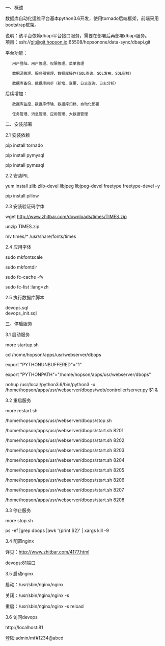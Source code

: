 一、概述  

   数据库自动化运维平台基本python3.6开发，使用tornado后端框架，前端采用bootstrap框架。  
   
   说明：该平台依赖dbapi平台接口服务，需要在部署后再部署dbapi服务。  
   项目：ssh://git@git.hopson.io:65508/hopsonone/data-sync/dbapi.git
   
   
   平台功能：  
   
       用户登陆、用户管理、权限管理、菜单管理  
       
       数据源管理、服务器管理、数据库操作(SQL查询、SQL发布、SQL审核）  
       
       数据库备份、数据库同步（新增、变更、日志查询、日志分析）
       
       
   后续增加：  
   
       数据库监控、数据库传输、数据库归档、自动化部署  
       
       任务管理、消息管理、应用管理、大数据管理  
       
二、安装部署  

2.1 安装依赖

pip install tornado  

pip install pymysql  

pip install pymssql  


2.2 安装PIL  

yum install zlib zlib-devel libjpeg libjpeg-devel freetype freetype-devel –y 

pip install pillow

2.3 安装验证码字体  

wget http://www.zhitbar.com/downloads/times/TIMES.zip  

unzip TIMES.zip  

mv times/* /usr/share/fonts/times  

2.4 应用字体  

sudo mkfontscale  

sudo mkfontdir  

sudo fc-cache -fv  

sudo fc-list :lang=zh  

2.5 执行数据库脚本  

  devops.sql  
  devops_init.sql

三、停启服务

3.1 启动服务  

more startup.sh  

cd /home/hopson/apps/usr/webserver/dbops  

export "PYTHONUNBUFFERED"="1"  

export "PYTHONPATH"="/home/hopson/apps/usr/webserver/dbops"  

nohup /usr/local/python3.6/bin/python3 -u /home/hopson/apps/usr/webserver/dbops/web/controller/server.py $1 &  


3.2 重启服务  

more restart.sh  

/home/hopson/apps/usr/webserver/dbops/stop.sh  

/home/hopson/apps/usr/webserver/dbops/start.sh 8201  

/home/hopson/apps/usr/webserver/dbops/start.sh 8202  

/home/hopson/apps/usr/webserver/dbops/start.sh 8203  

/home/hopson/apps/usr/webserver/dbops/start.sh 8204  

/home/hopson/apps/usr/webserver/dbops/start.sh 8205  

/home/hopson/apps/usr/webserver/dbops/start.sh 8206  

/home/hopson/apps/usr/webserver/dbops/start.sh 8207  

/home/hopson/apps/usr/webserver/dbops/start.sh 8208  


3.3 停止服务  

more stop.sh  

ps -ef |grep dbops |awk '{print $2}' | xargs kill -9  


3.4 配置nginx

详见：http://www.zhitbar.com/4177.html

devops:81端口  

3.5 启动nginx  

 启动：/usr/sbin/nginx/nginx  
 
 关闭：/usr/sbin/nginx/nginx -s 
 
 重启：/usr/sbin/nginx/nginx -s  reload 
 

3.6 访问devops  

http://localhost:81

登陆:admin/mf#1234@abcd